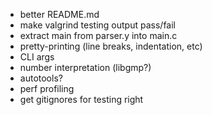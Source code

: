 * better README.md
* make valgrind testing output pass/fail
* extract main from parser.y into main.c
* pretty-printing (line breaks, indentation, etc)
* CLI args
* number interpretation (libgmp?)
* autotools?
* perf profiling
* get gitignores for testing right
